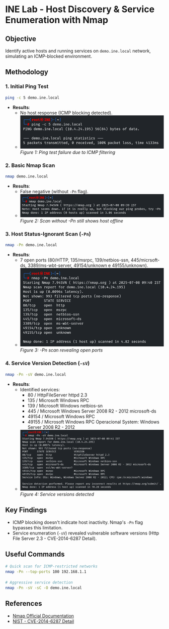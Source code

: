 
# INE Lab - Host Discovery & Service Enumeration with Nmap

## Objective
Identify active hosts and running services on `demo.ine.local` network, simulating an ICMP-blocked environment.

## Methodology

### 1. Initial Ping Test
```bash
ping -c 5 demo.ine.local
```
- **Results**: 
  - No host response (ICMP blocking detected).
  - ![Ping failure](Screenshots/ping_scan.png)  
  *Figure 1: Ping test failure due to ICMP filtering*

### 2. Basic Nmap Scan
```bash
nmap demo.ine.local
```
- **Results**: 
  - False negative (without `-Pn` flag).
  - ![Scan result without -Pn](Screenshots/nmap_initial.png)
  *Figure 2: Scan without -Pn still shows host offline*

### 3. Host Status-Ignorant Scan (`-Pn`)
```bash
nmap -Pn demo.ine.local
```
- **Results**: 
  - 7 open ports (80/HTTP, 135/msrpc, 139/netbios-ssn, 445/micrsoft-ds, 3389/ms-wbt-server, 49154/unknown e 49155/unknown).
  - ![Pn Scan Results](Screenshots/nmap_pn_scan.png)  
  *Figure 3: -Pn scan revealing open ports*

### 4. Service Version Detection (`-sV`)
```bash
nmap -Pn -sV demo.ine.local
```
- **Results**: 
  - Identified services:
    - 80 / HttpFileServer httpd 2.3
    - 135 / Microsoft Windows RPC
    - 139 / Microsoft Windows netbios-sn
    - 445 / Microsoft Windows Server 2008 R2 - 2012 microsoft-ds
    - 49154 / Microsoft Windows RPC
    - 49155 / Microsoft Windows RPC
      Operacional System: Windows Server 2008 R2 - 2012
  - ![Version detection](Screenshots/nmap_sv_results.png)  
  *Figure 4: Service versions detected*

## Key Findings
- ICMP blocking doesn't indicate host inactivity. Nmap's `-Pn` flag bypasses this limitation.
- Service enumeration (`-sV`) revealed vulnerable software versions (Http File Server 2.3 - CVE-2014-6287 Detail).

## Useful Commands
```bash
# Quick scan for ICMP-restricted networks
nmap -Pn --top-ports 100 192.168.1.1

# Aggressive service detection
nmap -Pn -sV -sC -O demo.ine.local
```

## References
- [Nmap Official Documentation](https://nmap.org/book/man.html)
- [NIST - CVE-2014-6287 Detail](https://nvd.nist.gov/vuln/detail/CVE-2014-6287)
